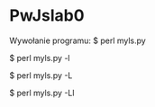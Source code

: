 # PwJslab0
Wywołanie programu:
$ perl myls.py

$ perl myls.py -l

$ perl myls.py -L

$ perl myls.py -Ll
